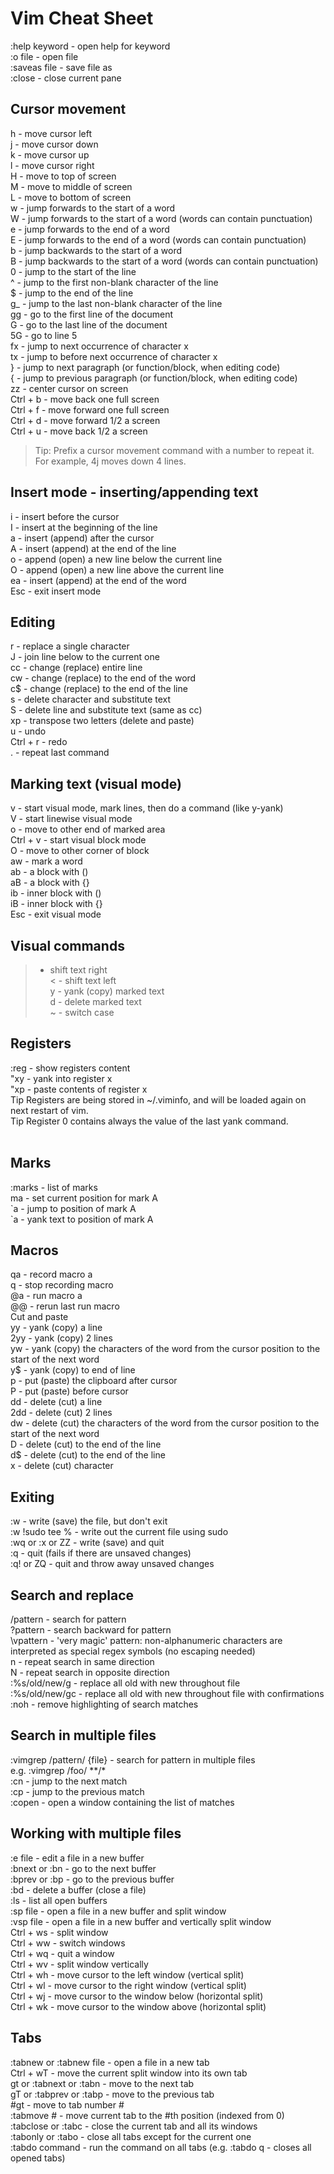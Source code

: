 # Vim Cheat Sheet

:help keyword - open help for keyword <br>
:o file - open file <br>
:saveas file - save file as <br>
:close - close current pane <br>

## Cursor movement
h - move cursor left <br>
j - move cursor down<br>
k - move cursor up<br>
l - move cursor right<br>
H - move to top of screen<br>
M - move to middle of screen<br>
L - move to bottom of screen<br>
w - jump forwards to the start of a word<br>
W - jump forwards to the start of a word (words can contain punctuation)<br>
e - jump forwards to the end of a word<br>
E - jump forwards to the end of a word (words can contain punctuation)<br>
b - jump backwards to the start of a word<br>
B - jump backwards to the start of a word (words can contain punctuation)<br>
0 - jump to the start of the line<br>
^ - jump to the first non-blank character of the line <br>
$ - jump to the end of the line<br>
g_ - jump to the last non-blank character of the line<br>
gg - go to the first line of the document<br>
G - go to the last line of the document<br>
5G - go to line 5<br>
fx - jump to next occurrence of character x<br>
tx - jump to before next occurrence of character x<br>
} - jump to next paragraph (or function/block, when editing code)<br>
{ - jump to previous paragraph (or function/block, when editing code)<br>
zz - center cursor on screen<br>
Ctrl + b - move back one full screen<br>
Ctrl + f - move forward one full screen<br>
Ctrl + d - move forward 1/2 a screen<br>
Ctrl + u - move back 1/2 a screen<br>
> Tip: Prefix a cursor movement command with a number to repeat it. For example, 4j moves down 4 lines.<br>

## Insert mode - inserting/appending text<br>
i - insert before the cursor<br>
I - insert at the beginning of the line<br>
a - insert (append) after the cursor<br>
A - insert (append) at the end of the line<br>
o - append (open) a new line below the current line<br>
O - append (open) a new line above the current line<br>
ea - insert (append) at the end of the word<br>
Esc - exit insert mode<br>

## Editing<br>
r - replace a single character<br>
J - join line below to the current one<br>
cc - change (replace) entire line<br>
cw - change (replace) to the end of the word<br>
c$ - change (replace) to the end of the line<br>
s - delete character and substitute text<br>
S - delete line and substitute text (same as cc)<br>
xp - transpose two letters (delete and paste)<br>
u - undo<br>
Ctrl + r - redo<br>
. - repeat last command<br>

## Marking text (visual mode)<br>
v - start visual mode, mark lines, then do a command (like y-yank)<br>
V - start linewise visual mode<br>
o - move to other end of marked area<br>
Ctrl + v - start visual block mode<br>
O - move to other corner of block<br>
aw - mark a word<br>
ab - a block with ()<br>
aB - a block with {}<br>
ib - inner block with ()<br>
iB - inner block with {}<br>
Esc - exit visual mode<br>

## Visual commands<br>
> - shift text right<br>
< - shift text left<br>
y - yank (copy) marked text<br>
d - delete marked text<br>
~ - switch case<br>

## Registers<br>
:reg - show registers content<br>
"xy - yank into register x<br>
"xp - paste contents of register x<br>
Tip Registers are being stored in ~/.viminfo, and will be loaded again on next restart of vim.<br>
Tip Register 0 contains always the value of the last yank command.<br>
<br>
## Marks<br>
:marks - list of marks<br>
ma - set current position for mark A<br>
\`a - jump to position of mark A<br>
\`a - yank text to position of mark A

## Macros
qa - record macro a<br>
q - stop recording macro<br>
@a - run macro a<br>
@@ - rerun last run macro<br>
Cut and paste<br>
yy - yank (copy) a line<br>
2yy - yank (copy) 2 lines<br>
yw - yank (copy) the characters of the word from the cursor position to the start of the next word<br>
y$ - yank (copy) to end of line<br>
p - put (paste) the clipboard after cursor<br>
P - put (paste) before cursor<br>
dd - delete (cut) a line<br>
2dd - delete (cut) 2 lines<br>
dw - delete (cut) the characters of the word from the cursor position to the start of the next word<br>
D - delete (cut) to the end of the line<br>
d$ - delete (cut) to the end of the line<br>
x - delete (cut) character<br>

## Exiting<br>
:w - write (save) the file, but don't exit<br>
:w !sudo tee % - write out the current file using sudo<br>
:wq or :x or ZZ - write (save) and quit<br>
:q - quit (fails if there are unsaved changes)<br>
:q! or ZQ - quit and throw away unsaved changes<br>
## Search and replace<br>
/pattern - search for pattern<br>
?pattern - search backward for pattern<br>
\vpattern - 'very magic' pattern: non-alphanumeric characters are interpreted as special regex symbols (no escaping needed)<br>
n - repeat search in same direction<br>
N - repeat search in opposite direction<br>
:%s/old/new/g - replace all old with new throughout file<br>
:%s/old/new/gc - replace all old with new throughout file with confirmations<br>
:noh - remove highlighting of search matches<br>


## Search in multiple files<br>
:vimgrep /pattern/ {file} - search for pattern in multiple files<br>
e.g. :vimgrep /foo/ **/*<br>
:cn - jump to the next match<br>
:cp - jump to the previous match<br>
:copen - open a window containing the list of matches<br>

## Working with multiple files<br>
:e file - edit a file in a new buffer<br>
:bnext or :bn - go to the next buffer<br>
:bprev or :bp - go to the previous buffer<br>
:bd - delete a buffer (close a file)<br>
:ls - list all open buffers<br>
:sp file - open a file in a new buffer and split window<br>
:vsp file - open a file in a new buffer and vertically split window<br>
Ctrl + ws - split window<br>
Ctrl + ww - switch windows<br>
Ctrl + wq - quit a window<br>
Ctrl + wv - split window vertically<br>
Ctrl + wh - move cursor to the left window (vertical split)<br>
Ctrl + wl - move cursor to the right window (vertical split)<br>
Ctrl + wj - move cursor to the window below (horizontal split)<br>
Ctrl + wk - move cursor to the window above (horizontal split)<br>

## Tabs
:tabnew or :tabnew file - open a file in a new tab<br>
Ctrl + wT - move the current split window into its own tab<br>
gt or :tabnext or :tabn - move to the next tab<br>
gT or :tabprev or :tabp - move to the previous tab<br>
#gt - move to tab number #<br>
:tabmove # - move current tab to the #th position (indexed from 0)<br>
:tabclose or :tabc - close the current tab and all its windows<br>
:tabonly or :tabo - close all tabs except for the current one<br>
:tabdo command - run the command on all tabs (e.g. :tabdo q - closes all opened tabs) <br>
